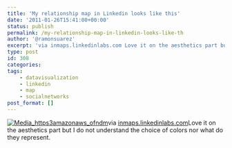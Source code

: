 ```yaml
---
title: 'My relationship map in Linkedin looks like this'
date: '2011-01-26T15:41:00+00:00'
status: publish
permalink: /my-relationship-map-in-linkedin-looks-like-th
author: '@ramonsuarez'
excerpt: 'via inmaps.linkedinlabs.com Love it on the aesthetics part but I do not understand the choice of colors nor what do they represent.'
type: post
id: 308
categories:
tags:
    - datavisualization
    - linkedin
    - map
    - socialnetworks
post_format: []
---
```

[![Media_https3amazonaws_ofndm](/uploads/2011/01/media_https3amazonaws_ofndm-scaled1000.gif?w=300)](/uploads/2011/01/media_https3amazonaws_ofndm-scaled1000.gif)via [inmaps.linkedinlabs.com](http://inmaps.linkedinlabs.com/share/Ramon_Suarez/223395804377603418478251997945369665627)Love it on the aesthetics part but I do not understand the choice of colors nor what do they represent.

